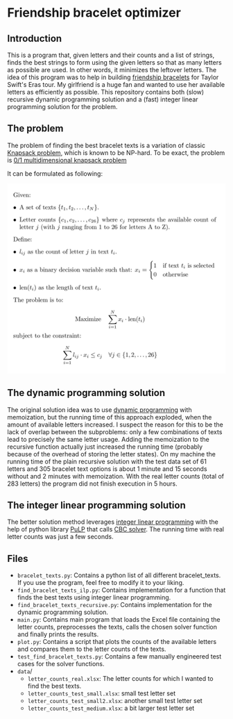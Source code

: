 # Friendship bracelet optimizer

## Introduction

This is a program that, given letters and their counts and a list of strings, finds the best strings to form using the given letters so that as many letters as possible are used. In other words, it minimizes the leftover letters. The idea of this program was to help in building [friendship bracelets](https://www.theguardian.com/music/2024/feb/07/taylor-swift-eras-tour-australia-friendship-bracelets-inspiration-beads-explained) for Taylor Swift's Eras tour. My girlfriend is a huge fan and wanted to use her available letters as efficiently as possible. This repository contains both (slow) recursive dynamic programming solution and a (fast) integer linear programming solution for the problem.

## The problem

The problem of finding the best bracelet texts is a variation of classic [Knapsack problem](https://en.wikipedia.org/wiki/Knapsack_problem), which is known to be NP-hard. To be exact, the problem is [0/1 multidimensional knapsack problem](https://www.scirp.org/journal/paperinformation?paperid=87646)

It can be formulated as following:

![Bracelet problem mathematical formulation](data/bracelet_problem.jpg)

## The dynamic programming solution

The original solution idea was to use [dynamic programming](https://en.wikipedia.org/wiki/Dynamic_programming) with memoization, but the running time of this approach exploded, when the amount of available letters increased. I suspect the reason for this to be the lack of overlap between the subproblems: only a few combinations of texts lead to precisely the same letter usage. Adding the memoization to the recursive function actually just increased the running time (probably because of the overhead of storing the letter states). On my machine the running time of the plain recursive solution with the test data set of 61 letters and 305 bracelet text options is about 1 minute and 15 seconds without and 2 minutes with memoization. With the real letter counts (total of 283 letters) the program did not finish execution in 5 hours.

## The integer linear programming solution

The better solution method leverages [integer linear programming](https://en.wikipedia.org/wiki/Integer_programming) with the help of python library [PuLP](https://pypi.org/project/PuLP/) that calls [CBC solver](https://github.com/coin-or/Cbc). The running time with real letter counts was just a few seconds.

## Files

- `bracelet_texts.py`: Contains a python list of all different bracelet_texts. If you use the program, feel free to modify it to your liking.
- `find_bracelet_texts_ilp.py`: Contains implementation for a function that finds the best texts using integer linear programming.
- `find_bracelet_texts_recursive.py`: Contains implementation for the dynamic programming solution.
- `main.py`: Contains main program that loads the Excel file containing the letter counts, preprocesses the texts, calls the chosen solver function and finally prints the results.
- `plot.py`: Contains a script that plots the counts of the available letters and compares them to the letter counts of the texts.
- `test_find_bracelet_texts.py`: Contains a few manually engineered test cases for the solver functions.
- `data`/
  - `letter_counts_real.xlsx`: The letter counts for which I wanted to find the best texts.
  - `letter_counts_test_small.xlsx`: small test letter set
  - `letter_counts_test_small2.xlsx`: another small test letter set
  - `letter_counts_test_medium.xlsx`: a bit larger test letter set
